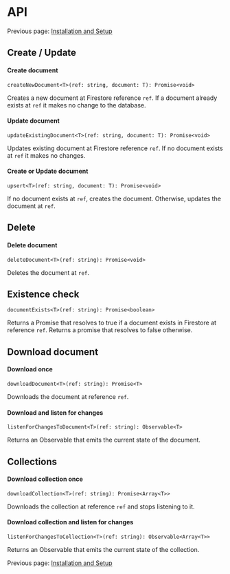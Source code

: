 # API

Previous page: [Installation and Setup](https://github.com/Aaron-Sterling/extended-angular-firestore/blob/master/README.md)

## Create / Update

#### Create document
```createNewDocument<T>(ref: string, document: T): Promise<void>```

Creates a new document at Firestore reference ```ref```. If a document already exists at ```ref``` it makes no change to the database.

#### Update document
```updateExistingDocument<T>(ref: string, document: T): Promise<void>```

Updates existing document at Firestore reference ```ref```.  If no document exists at ```ref``` it makes no changes.

#### Create or Update document
```upsert<T>(ref: string, document: T): Promise<void>```

If no document exists at ```ref```, creates the document. Otherwise, updates the document at ```ref```.

## Delete

#### Delete document
```deleteDocument<T>(ref: string): Promise<void>```

Deletes the document at ```ref```.

## Existence check

```documentExists<T>(ref: string): Promise<boolean>```

Returns a Promise that resolves to true if a document exists in Firestore at reference ```ref```. Returns a promise that resolves to false otherwise.

## Download document

#### Download once
```downloadDocument<T>(ref: string): Promise<T>```

Downloads the document at reference ```ref```.

#### Download and listen for changes
```listenForChangesToDocument<T>(ref: string): Observable<T>```

Returns an Observable that emits the current state of the document.

## Collections

#### Download collection once
```downloadCollection<T>(ref: string): Promise<Array<T>>```

Downloads the collection at reference ```ref``` and stops listening to it.

#### Download collection and listen for changes
```listenForChangesToCollection<T>(ref: string): Observable<Array<T>>```

Returns an Observable that emits the current state of the collection.


Previous page: [Installation and Setup](https://github.com/Aaron-Sterling/extended-angular-firestore/blob/master/README.md)
